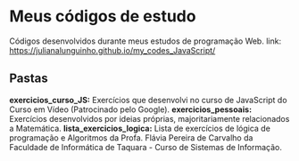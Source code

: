 
# Meus códigos de estudo

Códigos desenvolvidos durante meus estudos de programação Web.
link: https://julianalunguinho.github.io/my_codes_JavaScript/

## Pastas

**exercicios_curso_JS:** Exercícios que desenvolvi no curso de JavaScript do Curso em Vídeo (Patrocinado pelo Google).
**exercicios_pessoais:** Exercícios desenvolvidos por ideias próprias, majoritariamente relacionados a Matemática.
**lista_exercicios_logica:** Lista de exercícios de lógica de programação e Algoritmos da Profa. Flávia Pereira de Carvalho da Faculdade de Informática de Taquara - Curso de Sistemas de Informação.